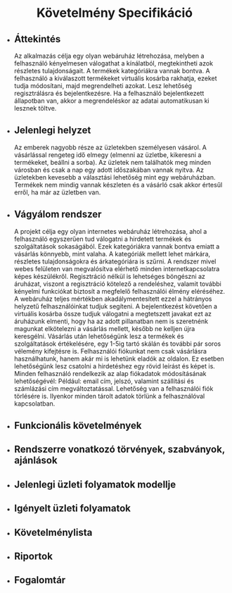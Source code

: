 <center><h1>Követelmény Specifikáció</h1></center>

* <h2>Áttekintés</h2>

    Az alkalmazás célja egy olyan webáruház létrehozása, melyben a felhasználó kényelmesen válogathat
    a kínálatból, megtekintheti azok részletes tulajdonságait. A termékek kategóriákra vannak bontva.
    A felhasználó a kiválaszott termékeket virtuális kosárba rakhatja, ezeket tudja módosítani,
    majd megrendelheti azokat. Lesz lehetőség regisztrálásra és bejelentkezésre. Ha a felhasználó
    bejelentkezett állapotban van, akkor a megrendeléskor az adatai automatikusan ki lesznek töltve.

* <h2>Jelenlegi helyzet</h2>

    Az emberek nagyobb része az üzletekben személyesen vásárol. A vásárlással rengeteg idő elmegy
    (elmenni az üzletbe, kikeresni a termékeket, beállni a sorba). Az üzletek nem találhatók meg
    minden városban és csak a nap egy adott időszakában vannak nyitva. Az üzletekben kevesebb a választási
    lehetőség mint egy webáruházban. Termékek nem mindig vannak készleten és a vásárló csak akkor értesűl
    erről, ha már az üzletben van. 

* <h2>Vágyálom rendszer</h2>

    A projekt célja egy olyan internetes webáruház létrehozása, 
    ahol a felhasználó egyszerűen tud válogatni a hirdetett termékek és 
    szolgáltatások sokaságából. Ezek kategóriákra vannak bontva emiatt a 
    vásárlás könnyebb, mint valaha. A kategóriák mellett lehet márkára,
    részletes tulajdonságokra és árkategóriára is szűrni. A rendszer 
    mivel webes felületen van megvalósítva elérhető minden 
    internetkapcsolatra képes készülékről. Regisztráció nélkül is 
    lehetséges böngészni az áruházat, viszont a regisztráció kötelező a 
    rendeléshez, valamit további kényelmi funkciókat biztosít a megfelelő 
    felhasználói élmény eléréséhez. A webáruház teljes mértékben 
    akadálymentesített ezzel a hátrányos helyzetű felhasználóinkat tudjuk 
    segíteni. A bejelentkezést követően a virtuális kosárba össze tudjuk 
    válogatni a megtetszett javakat ezt az áruházunk elmenti, hogy ha az 
    adott pillanatban nem is szeretnénk magunkat elkötelezni a vásárlás 
    mellett, később ne kelljen újra keresgélni. Vásárlás után 
    lehetőségünk lesz a termékek és szolgáltatások értékelésére, egy 
    1-5ig tartó skálán és további pár soros vélemény kifejtésre is. 
    Felhasználói fiókunkat nem csak vásárlásra használhatunk, hanem akár 
    mi is lehetünk eladók az oldalon. Ez esetben lehetőségünk lesz 
    csatolni a hirdetéshez egy rövid leírást és képet is. Minden 
    felhasználó rendelkezik az alap fiókadatok módosításának 
    lehetőségévél: Például: email cím, jelszó, valamint szállítási és 
    számlázási cím megváltoztatással. Lehetőség van a felhasználói fiók 
    törlésére is. Ilyenkor minden tárolt adatok törlünk a felhasználóval 
    kapcsolatban.
    
* <h2>Funkcionális követelmények</h2>

* <h2>Rendszerre vonatkozó törvények, szabványok, ajánlások</h2>

* <h2>Jelenlegi üzleti folyamatok modellje</h2>

* <h2>Igényelt üzleti folyamatok</h2>

* <h2>Követelménylista</h2>

* <h2>Riportok</h2>

* <h2>Fogalomtár</h2>